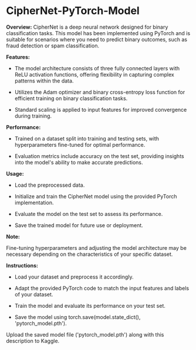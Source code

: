 # CipherNet-PyTorch-Model

**Overview:**
CipherNet is a deep neural network designed for binary classification tasks. This model has been implemented using PyTorch and is suitable for scenarios where you need to predict binary outcomes, such as fraud detection or spam classification.

**Features:**

* The model architecture consists of three fully connected layers with ReLU activation functions, offering flexibility in capturing complex patterns within the data.

* Utilizes the Adam optimizer and binary cross-entropy loss function for efficient training on binary classification tasks.

* Standard scaling is applied to input features for improved convergence during training.

**Performance:**

* Trained on a dataset split into training and testing sets, with hyperparameters fine-tuned for optimal performance.

* Evaluation metrics include accuracy on the test set, providing insights into the model's ability to make accurate predictions.

**Usage:**

* Load the preprocessed data.

* Initialize and train the CipherNet model using the provided PyTorch implementation.

* Evaluate the model on the test set to assess its performance.

* Save the trained model for future use or deployment.

**Note:**

Fine-tuning hyperparameters and adjusting the model architecture may be necessary depending on the characteristics of your specific dataset.

**Instructions:**

* Load your dataset and preprocess it accordingly.

* Adapt the provided PyTorch code to match the input features and labels of your dataset.

* Train the model and evaluate its performance on your test set.

* Save the model using torch.save(model.state_dict(), 'pytorch_model.pth').

Upload the saved model file ('pytorch_model.pth') along with this description to Kaggle.
